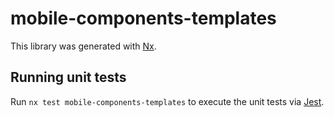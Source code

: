 # mobile-components-templates

This library was generated with [Nx](https://nx.dev).

## Running unit tests

Run `nx test mobile-components-templates` to execute the unit tests via [Jest](https://jestjs.io).
